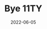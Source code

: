 ---
eleventyExcludeFromCollections: true
title: Bye 11TY
permalink: "blog/{{ title | slugify }}/"
date: 2022-06-05
draft: true
---
